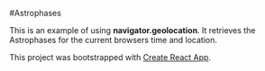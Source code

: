#Astrophases

This is an example of using **navigator.geolocation**. It retrieves the Astrophases for the current browsers time and location.

This project was bootstrapped with [Create React App](https://github.com/facebookincubator/create-react-app).
